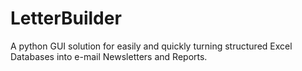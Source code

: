 # LetterBuilder
A python GUI solution for easily and quickly turning structured Excel Databases into e-mail Newsletters and Reports.
